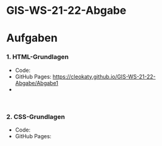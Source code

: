 # GIS-WS-21-22-Abgabe
# Aufgaben

### **1. HTML-Grundlagen**
 * Code:
 * GitHub Pages: https://cleokaty.github.io/GIS-WS-21-22-Abgabe/Abgabe1
 *
 
</br> 

### **2. CSS-Grundlagen**
  * Code:
  * GitHub Pages: 
